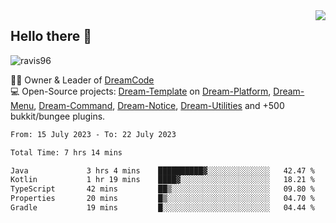 <img align='right' src="https://github-readme-stats.vercel.app/api?username=Ravis96&show_icons=true">

## Hello there 👋
<p align="left"> <img src="https://komarev.com/ghpvc/?username=ravis96&label=Profile%20views&color=0e75b6&style=flat" alt="ravis96" /> </p>

👨‍💻 Owner & Leader of [DreamCode](https://github.com/DreamPoland) <br>
💻 Open-Source projects: [Dream-Template](https://github.com/DreamPoland/dream-template) on [Dream-Platform](https://github.com/DreamPoland/dream-platform), [Dream-Menu](https://github.com/DreamPoland/dream-menu), [Dream-Command](https://github.com/DreamPoland/dream-command), [Dream-Notice](https://github.com/DreamPoland/dream-notice), [Dream-Utilities](https://github.com/DreamPoland/dream-utilities) and +500 bukkit/bungee plugins.

<!--START_SECTION:waka-->

```txt
From: 15 July 2023 - To: 22 July 2023

Total Time: 7 hrs 14 mins

Java             3 hrs 4 mins    ██████████▓░░░░░░░░░░░░░░   42.47 %
Kotlin           1 hr 19 mins    ████▓░░░░░░░░░░░░░░░░░░░░   18.21 %
TypeScript       42 mins         ██▒░░░░░░░░░░░░░░░░░░░░░░   09.80 %
Properties       20 mins         █▒░░░░░░░░░░░░░░░░░░░░░░░   04.70 %
Gradle           19 mins         █░░░░░░░░░░░░░░░░░░░░░░░░   04.44 %
```

<!--END_SECTION:waka-->
